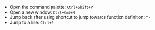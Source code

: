 - Open the command palette: `Ctrl+Shift+P`
- Open a new window: `Ctrl+Cmd+N`
- Jump back after using shortcut to jump towards function definition: `^-`
- Jump to a line: `Ctrl+G`
